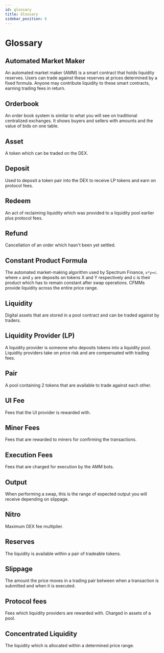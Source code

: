 ```yaml
---
id: glossary
title: Glossary
sidebar_position: 6
---
```


# Glossary

## Automated Market Maker

An automated market maker (AMM) is a smart contract that holds liquidity reserves. Users can trade against these
reserves at prices determined by a fixed formula. Anyone may contribute liquidity to these smart contracts, earning trading fees in return.

## Orderbook

An order book system is similar to what you will see on traditional centralized exchanges. It shows buyers and sellers with amounts and the value of bids on one table.

## Asset

A token which can be traded on the DEX.

## Deposit

Used to deposit a token pair into the DEX to receive LP tokens and earn on protocol fees.

## Redeem

An act of reclaiming liquidity which was provided to a liquidity pool earlier plus protocol fees.

## Refund

Cancellation of an order which hasn't been yet settled.

## Constant Product Formula

The automated market-making algorithm used by Spectrum Finance, `x*y=c`. where `x` and `y` are deposits on tokens X and Y respectively and c is their product which has to remain constant after swap operations. CFMMs provide liquidity across the entire price range.

## Liquidity

Digital assets that are stored in a pool contract and can be traded against by traders.

## Liquidity Provider (LP)

A liquidity provider is someone who deposits tokens into a liquidity pool. Liquidity providers take on price risk and are compensated with trading fees.

## Pair

A pool containing 2 tokens that are available to trade against each other.

## UI Fee

Fees that the UI provider is rewarded with.

## Miner Fees

Fees that are rewarded to miners for confirming the transactions.

## Execution Fees

Fees that are charged for execution by the AMM bots.

## Output

When performing a swap, this is the range of expected output you will receive depending on slippage.

## Nitro

Maximum DEX fee multiplier.

## Reserves

The liquidity is available within a pair of tradeable tokens.

## Slippage

The amount the price moves in a trading pair between when a transaction is submitted and when it is executed.

## Protocol fees

Fees which liquidity providers are rewarded with. Charged in assets of a pool.

## Concentrated Liquidity

The liquidity which is allocated within a determined price range.
